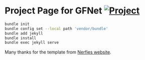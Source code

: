 # Project Page for GFNet [![Project](https://img.shields.io/badge/Project-Page-important)](https://haibo-qiu.github.io/GFNet/)

```bash
bundle init
bundle config set --local path 'vendor/bundle'
bundle add jekyll
bundle install
bundle exec jekyll serve
```

Many thanks for the template from [Nerfies website](https://nerfies.github.io).
